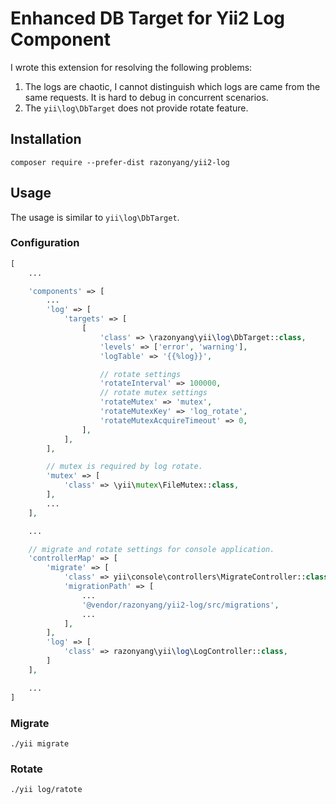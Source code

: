 # Enhanced DB Target for Yii2 Log Component

I wrote this extension for resolving the following problems:

1. The logs are chaotic, I cannot distinguish which logs are came from the same requests.
 It is hard to debug in concurrent scenarios.
2. The `yii\log\DbTarget` does not provide rotate feature.

## Installation

```
composer require --prefer-dist razonyang/yii2-log
```

## Usage

The usage is similar to `yii\log\DbTarget`.

### Configuration

```php
[
    ...

    'components' => [
        ...
        'log' => [
            'targets' => [
                [
                    'class' => \razonyang\yii\log\DbTarget::class,
                    'levels' => ['error', 'warning'],
                    'logTable' => '{{%log}}',

                    // rotate settings
                    'rotateInterval' => 100000,
                    // rotate mutex settings
                    'rotateMutex' => 'mutex',
                    'rotateMutexKey' => 'log_rotate',
                    'rotateMutexAcquireTimeout' => 0,
                ],
            ],
        ],

        // mutex is required by log rotate.
        'mutex' => [
            'class' => \yii\mutex\FileMutex::class,
        ],
        ...
    ],

    ...

    // migrate and rotate settings for console application.
    'controllerMap' => [
        'migrate' => [
            'class' => yii\console\controllers\MigrateController::class,
            'migrationPath' => [
                ...
                '@vendor/razonyang/yii2-log/src/migrations',
                ...
            ],
        ],
        'log' => [
            'class' => razonyang\yii\log\LogController::class,
        ]
    ],

    ...
]
```

### Migrate

```
./yii migrate
```

### Rotate

```
./yii log/ratote
```

